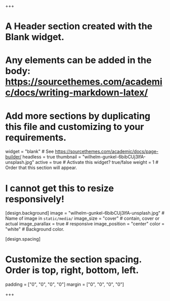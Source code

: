 +++
# A Header section created with the Blank widget.
# Any elements can be added in the body: https://sourcethemes.com/academic/docs/writing-markdown-latex/
# Add more sections by duplicating this file and customizing to your requirements.

widget = "blank"  # See https://sourcethemes.com/academic/docs/page-builder/
headless = true
thumbnail = "wilhelm-gunkel-6bibCUj3lfA-unsplash.jpg"
active = true  # Activate this widget? true/false
weight = 1  # Order that this section will appear.

# I cannot get this to resize responsively! 
[design.background]
  image = "wilhelm-gunkel-6bibCUj3lfA-unsplash.jpg"  # Name of image in `static/media/`
  image_size = "cover" # contain, cover or actual
  image_parallax = true # responsive
  image_position = "center"
  color = "white" # Background color.
  
[design.spacing]
  # Customize the section spacing. Order is top, right, bottom, left.
  padding = ["0", "0", "0", "0"]
  margin = ["0", "0", "0", "0"]
  
+++


<!-- 

Image in static (used to set the size of the widget).
I tried to get this to cover the entire width of the screen but 
haven't been able to work it out. It sits in the widget and the 
widget has a margin

-->


<!-- 
{{< figure src="wilhelm-gunkel-6bibCUj3lfA-unsplash.jpg" 
           alt="Typewriter showing text: the best way is to start">}}

{{< figure src="wilhelm-gunkel-6bibCUj3lfA-unsplash.jpg" 
           alt="Typewriter showing text: the best way is to start">}}

![](/media/img/wilhelm-gunkel-6bibCUj3lfA-unsplash.jpg){width = "100%"}
-->

<center>
<img src = "wilhelm-gunkel-6bibCUj3lfA-unsplash.jpg"
     alt = "Typewriter showing text: the best way is to start"
     style = "width: 100%; max-width: 100%; opacity: 0;">
</center>

<!--
&nbsp;<br/><br/><br/><br/><br/><br/><br/><br/><br/><br/><br/><br/><br/><br/><br/><br/><br/><br/>
-->




















